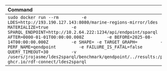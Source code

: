 | Command | Mean [s] | Min [s] | Max [s] | Relative |
|:---|---:|---:|---:|---:|
| `sudo docker run --rm         -e LDES=http://193.190.127.143:8080/marine-regions-mirror/ldes         -e MATERIALIZE=true         -e SPARQL_ENDPOINT=http://10.2.64.222:1234/api/endpoint/sparql         -e AFTER=0000-01-01T00:00:00.000Z         -e BEFORE=2025-08-14T00:00:00.000Z         -e SHAPE= -e TARGET_GRAPH=         -e PERF_NAME=qendpoint         -e FAILURE_IS_FATAL=false         -e QUERY_TIMEOUT=30         -v /users/jrojasme/ldes2sparql/benchmark/qendpoint/../results:/performance         ghcr.io/rdf-connect/ldes2sparql` | 17039.606 | 17039.606 | 17039.606 | 1.00 |